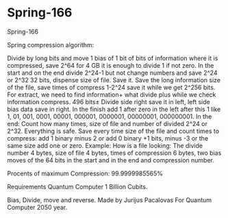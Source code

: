 # Spring-166
Spring-166

Spring compression algorithm:

Divide by long bits and move 1 bias of 1 bit of bits of information where it is compressed, save 2^64 for 4 GB it is enough to divide 1 if not zero. In the start and on the end divide 2^24-1 but not change numbers and save 2^24 or 2^32 32 bits, dispense size of file. Save it. Save the long information size of the file, save times of compress 1-2^24 save it while we get 2^256 bits. For extract, we need to find information+ what divide plus while we check information compress. 496 bits± Divide side right save it in left, left side bias data save in right. In the finish add 1 after zero in the left after this 1 like 1, 01, 001, 0001, 00001, 000001, 0000001, 00000001, 000000001. In the end: Count how many times, size of file and number of divided 2^24 or 2^32. Everything is safe. Save every time size of the file and count times to compress: add 1 binary minus 2 or add 0 binary +1 bits, minus -3 or the same size add one or zero.
Example:
How is a file looking:
The divide number 4 bytes, size of file 4 bytes, times of compression 6 bytes, two bias moves of the 64 bits in the start and in the end and compression number.

Procents of maximum Compression: 99.9999985565%

Requirements Quantum Computer 1 Billion Cubits.

Bias, Divide, move and reverse.
Made by Jurijus Pacalovas
For Quantum Computer 2050 year.
